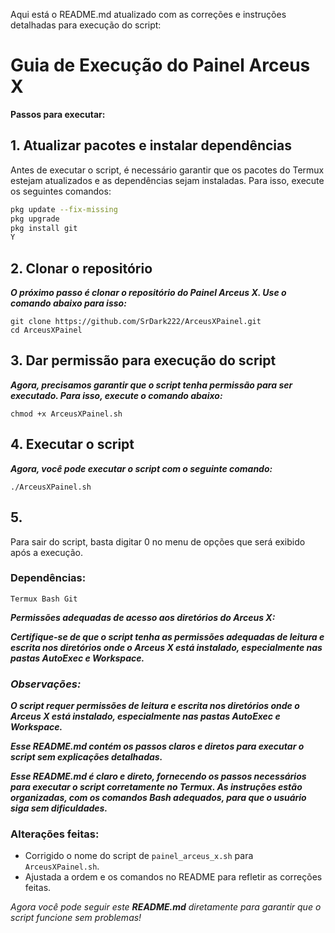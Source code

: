 Aqui está o README.md atualizado com as correções e instruções detalhadas para execução do script:

# Guia de Execução do Painel Arceus X

**Passos para executar:**

## 1. **Atualizar pacotes e instalar dependências**
Antes de executar o script, é necessário garantir que os pacotes do Termux estejam atualizados e as dependências sejam instaladas. Para isso, execute os seguintes comandos:

```bash
pkg update --fix-missing
pkg upgrade
pkg install git
Y
```

## 2. Clonar o repositório

*******O próximo passo é clonar o repositório do Painel Arceus X. Use o comando abaixo para isso:*******

```git
git clone https://github.com/SrDark222/ArceusXPainel.git
cd ArceusXPainel
```

## 3. Dar permissão para execução do script

*******Agora, precisamos garantir que o script tenha permissão para ser executado. Para isso, execute o comando abaixo:*******

```git
chmod +x ArceusXPainel.sh
```

## 4. Executar o script

*******Agora, você pode executar o script com o seguinte comando:*******

```git
./ArceusXPainel.sh
```

## 5. 

Para sair do script, basta digitar 0 no menu de opções que será exibido após a execução.

### Dependências:

`Termux
Bash
Git`


*******Permissões adequadas de acesso aos diretórios do Arceus X:*******

*******Certifique-se de que o script tenha as permissões adequadas de leitura e escrita nos diretórios onde o Arceus X está instalado, especialmente nas pastas AutoExec e Workspace.*******

### *Observações:*

*******O script requer permissões de leitura e escrita nos diretórios onde o Arceus X está instalado, especialmente nas pastas AutoExec e Workspace.*******

*******Esse README.md contém os passos claros e diretos para executar o script sem explicações detalhadas.*******


*******Esse README.md é claro e direto, fornecendo os passos necessários para executar o script corretamente no Termux. As instruções estão organizadas, com os comandos Bash adequados, para que o usuário siga sem dificuldades.*******

### Alterações feitas:
- Corrigido o nome do script de `painel_arceus_x.sh` para `ArceusXPainel.sh`.
- Ajustada a ordem e os comandos no README para refletir as correções feitas.

*Agora você pode seguir este **README.md** diretamente para garantir que o script funcione sem problemas!*
